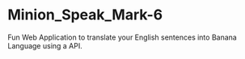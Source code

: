 # Minion_Speak_Mark-6
Fun Web Application to translate your English sentences into Banana Language using a API.
